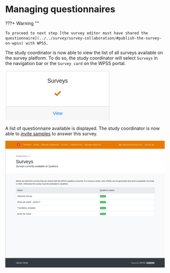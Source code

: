 # Managing questionnaires

???+ Warning ""

    To proceed to next step [the survey editor must have shared the questionnaire](../../survey/survey-collaboration/#publish-the-survey-on-wpss) with WPSS.

The study coordinator is now able to view the list of all surveys available on the survey platform.
To do so, the study coordinator will <!-- , including hints on translation progress --> select `Surveys` in the navigation bar or the `Survey card` on the WPSS portal.

![WPSS survey card](../img/hq/survey-card.png)

A list of questionnaire available is displayed. The study coordinator is now able to [invite samples](fieldwork.md) to answer this survey.

![WPSS questionnaire available](../img/hq/questionnaires-available.png)

